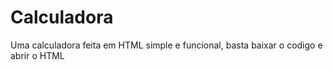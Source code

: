 # Calculadora
 Uma calculadora feita em HTML simple e funcional, basta baixar o codigo e abrir o HTML
